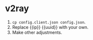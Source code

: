 # v2ray

1. `cp config.client.json config.json`.
2. Replace {{ip}} {{uuid}} with your own.
3. Make other adjustments.
